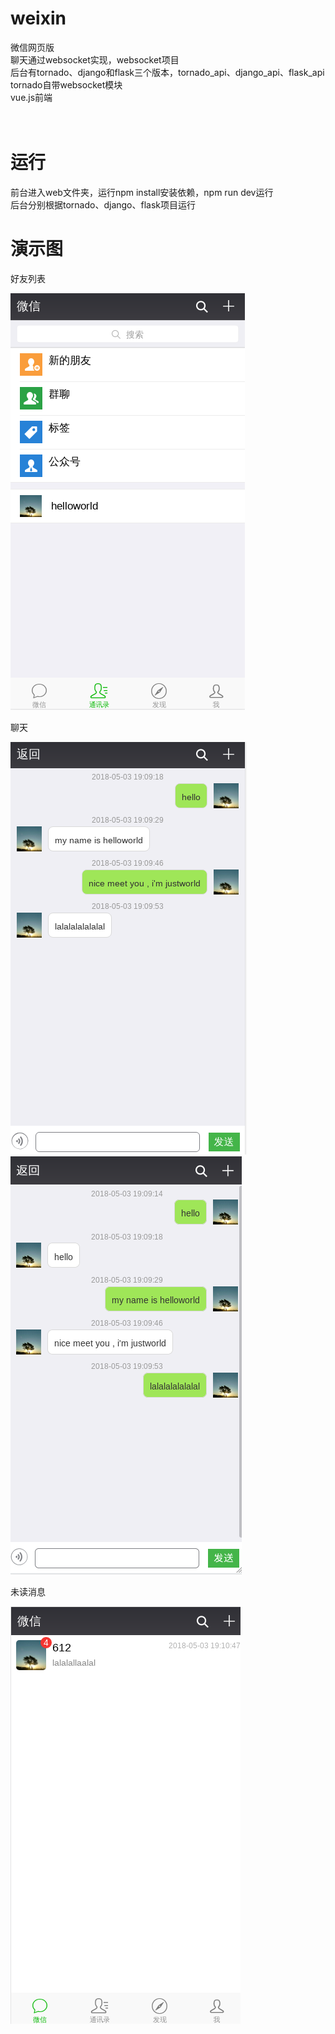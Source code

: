 # weixin
微信网页版<br>
聊天通过websocket实现，websocket项目<br>
后台有tornado、django和flask三个版本，tornado_api、django_api、flask_api<br>
tornado自带websocket模块<br>
vue.js前端<br><br><br>
# 运行
前台进入web文件夹，运行npm install安装依赖，npm run dev运行<br>
后台分别根据tornado、django、flask项目运行

# 演示图

   好友列表

![](https://github.com/justworld/weixin/blob/master/demo/friend-list.png)

   聊天

![](https://github.com/justworld/weixin/blob/master/demo/chat-01.png)<br>
![](https://github.com/justworld/weixin/blob/master/demo/chat-02.png)

   未读消息

![](https://github.com/justworld/weixin/blob/master/demo/chat-03.png)


